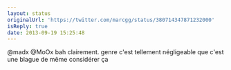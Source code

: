 ```yaml
---
layout: status
originalUrl: 'https://twitter.com/marcgg/status/380714347871232000'
isReply: true
date: 2013-09-19 15:25:48
---
```


@madx @MoOx bah clairement. genre c'est tellement négligeable que c'est une blague de même considérer ça
